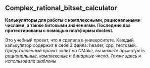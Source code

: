 ## Complex_rational_bitset_calculator
**Калькуляторы для работы с комплексными, рациональными числами, а также битовыми значениями. Последние два протестированы с помощью платформы doctest.**

Это учебный проект, что я сделала в университете. Каждый калькулятор содержит в себе 3 файла: header, cpp, тестовый. 
*Представленный проект залит на CMake, вы можете прсмотреть [рациональные](https://mysvn.ru/svetlana_hm/svetlana_hm/hlobustova_s_m/prj.lab/rational/), [комплексные](https://mysvn.ru/svetlana_hm/svetlana_hm/hlobustova_s_m/prj.lab/complex/) и [бинарные](https://mysvn.ru/svetlana_hm/svetlana_hm/hlobustova_s_m/prj.lab/bitset/) числа.
Также [здесь](https://mysvn.ru/svetlana_hm/svetlana_hm/hlobustova_s_m/prj.lab/bitsett/) я использовала шаблоны <template> при работе с битовыми значениями.*

*Пример кода в header класса рациональных чисел:*
```
class Rational {
public:
    Rational() {}
    Rational(const int num);
    Rational(const int num, const int denum);  
    bool operator==(const Rational& rhs) const {return (nu == rhs.nu) && (de == rhs.de); }
    bool operator!=(const Rational& rhs) const { return !operator==(rhs); }
    
    Rational& operator+=(const Rational& rhs);

    bool operator<(const Rational& rhs) const;

    static int Nok(int i1, int i2);
    static void Inv(int& nu, int& de);
    static int64_t Lcm(int64_t nu, int64_t de);

    std::ostream& writeTo(std::ostream& ostr) const;
    std::istream& readFrom(std::istream& istr);

    int nu{ 0 };
    int de{ 1 };

    static const char sep{ '/' };
};
```
Просмотреть и запустить весь проект можно по [этой ссылке](https://mysvn.ru/svetlana_hm/projects).                      
                        
